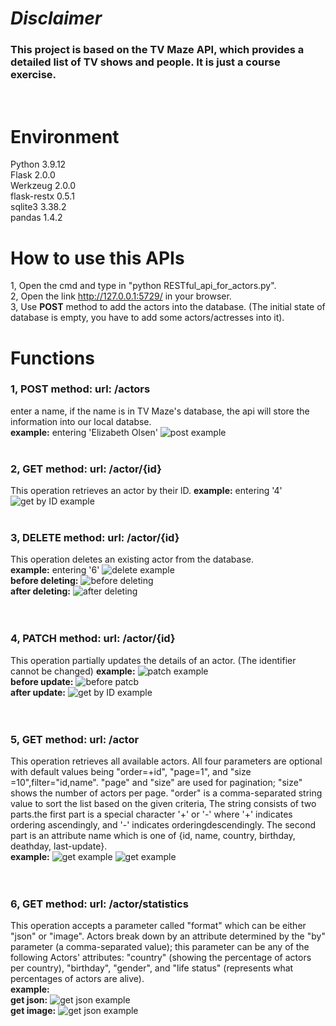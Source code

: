 
# ***Disclaimer***
### This project is based on the TV Maze API, which provides a detailed list of TV shows and people. It is just a course exercise.
<br>

# Environment
Python 3.9.12  
Flask 2.0.0  
Werkzeug 2.0.0  
flask-restx 0.5.1  
sqlite3 3.38.2  
pandas 1.4.2
<br>

# How to use this APIs
1, Open the cmd and type in "python RESTful_api_for_actors.py".  
2, Open the link http://127.0.0.1:5729/ in your browser.  
3, Use **POST** method to add the actors into the database. (The initial state of database is empty, you have to add some actors/actresses into it).  

# Functions
### 1, POST method: url: /actors  
enter a name, if the name is in TV Maze's database, the api will store the information into our local databse.   
**example:** entering 'Elizabeth Olsen'
![post example](img\post.png "create an actor")
<br><br>

### 2, GET method: url: /actor/{id}
This operation retrieves an actor by their lD.
**example:** entering '4'
![get by ID example](img\getID.png "get an actor's infomation by id")
<br><br>

### 3, DELETE method: url: /actor/{id}
This operation deletes an existing actor from the database.  
**example:** entering '6'
![delete example](img\delete0.png "delete an actor's infomation by id")  
**before deleting:**
![before deleting](img\delete1.png "before deleting")    
**after deleting:**
![after deleting](img\delete2.png "after deleting")  
<br><br>

### 4,  PATCH method: url: /actor/{id}  
This operation partially updates the details of an actor. (The identifier cannot be changed)
**example:** 
![patch example](img\patch.png "patch")   
**before update:**
![before patcb](img\delete2.png "before patch")    
**after update:**
![get by ID example](img\patch1.png "after patch")    
<br><br>

### 5,  GET method: url: /actor
This operation retrieves all available actors. All four parameters are optional with default values being "order=+id", "page=1", and "size =10",filter="id,name". "page" and "size" are used for pagination; "size" shows the number of actors per page. "order" is a comma-separated string value to sort the list based on the given criteria, The string consists of two parts.the first part is a special character '+' or '-' where '+' indicates ordering ascendingly, and '-' indicates orderingdescendingly. The second part is an attribute name which is one of {id, name, country, birthday, deathday, last-update}.  
**example:** 
![get  example](img\getAll0.png "get") 
![get  example](img\getAll1.png "get")   
<br><br>

### 6, GET method: url: /actor/statistics
This operation accepts a parameter called "format" which can be either "json" or "image". 
Actors break down by an attribute determined by the "by" parameter (a comma-separated value); this parameter can be any of the following Actors' attributes: "country" (showing the percentage of actors per country), "birthday", "gender", and "life status" (represents what percentages of actors are alive).   
**example:**   
**get json:** 
![get  json example](img\getJson.png "get json")   
**get image:** 
![get  json example](img\getImage.png "get image") 




